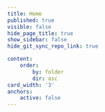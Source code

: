 ```yaml
---
title: Home
published: true
visible: false
hide_page_title: true
show_sidebar: false
hide_git_sync_repo_link: true

content:
    order:
        by: folder
        dir: asc
card_width: '3'
anchors:
    active: false
---
```


